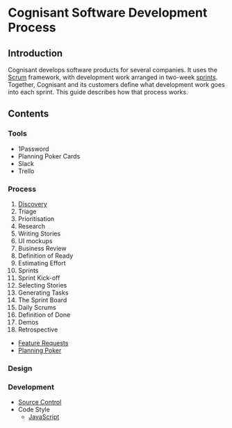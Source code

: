 # Cognisant Software Development Process

## Introduction

Cognisant develops software products for several companies. It uses the [Scrum](https://en.wikipedia.org/wiki/Scrum_(software_development)) framework, with development work arranged in two-week [sprints](https://en.wikipedia.org/wiki/Scrum_(software_development)#Sprint). Together, Cognisant and its customers define what development work goes into each sprint. This guide describes how that process works.

## Contents

### Tools

- 1Password
- Planning Poker Cards
- Slack
- Trello

### Process

1. [Discovery](docs/discovery.md)
1. Triage
1. Prioritisation
1. Research
  1. Writing Stories
  1. UI mockups
  1. Business Review
  1. Definition of Ready
1. Estimating Effort
1. Sprints
  1. Sprint Kick-off
  1. Selecting Stories
  1. Generating Tasks
  1. The Sprint Board
  1. Daily Scrums
  1. Definition of Done
  1. Demos
  1. Retrospective

- [Feature Requests](docs/feature-requests.md)
- [Planning Poker](docs/planning-poker.md)

### Design

### Development

- [Source Control](docs/source-control.md)
- Code Style
  - [JavaScript](docs/code-style/javascript.md)